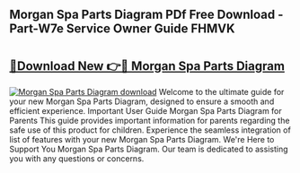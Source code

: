 ## Morgan Spa Parts Diagram PDf Free Download - Part-W7e Service Owner Guide FHMVK

# <h2><a href="http://dflexz.blite.top/?on=Morgan+Spa+Parts+Diagram">🔗Download New 👉🔴 Morgan Spa Parts Diagram</a></h2>

[![Morgan Spa Parts Diagram download](https://i.imgur.com/lujVjoI.png)](http://dflexz.blite.top/?on=Morgan+Spa+Parts+Diagram)
Welcome to the ultimate guide for your new Morgan Spa Parts Diagram, designed to ensure a smooth and efficient experience. Important User Guide Morgan Spa Parts Diagram for Parents This guide provides important information for parents regarding the safe use of this product for children. Experience the seamless integration of list of features with your new Morgan Spa Parts Diagram. We're Here to Support You Morgan Spa Parts Diagram. Our team is dedicated to assisting you with any questions or concerns.
